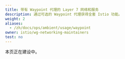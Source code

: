 ```yaml
---
title: 带有 Waypoint 代理的 Layer 7 网络和服务
description: 通过可选的 Waypoint 代理获得全套 Istio 功能。
weight: 2
aliases:
  - /zh/docs/ops/ambient/usage/waypoint
owner: istio/wg-networking-maintainers
test: no
---
```


本页正在建设中。
